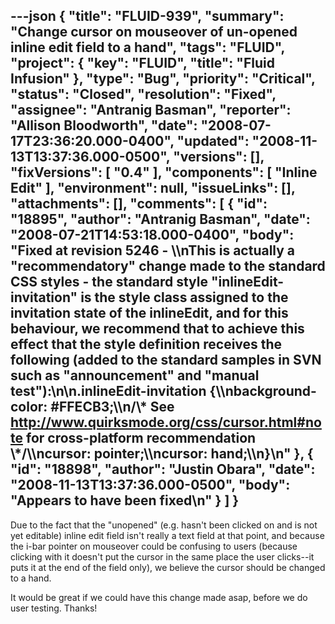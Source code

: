 ---json
{
  "title": "FLUID-939",
  "summary": "Change cursor on mouseover of un-opened inline edit field to a hand",
  "tags": "FLUID",
  "project": {
    "key": "FLUID",
    "title": "Fluid Infusion"
  },
  "type": "Bug",
  "priority": "Critical",
  "status": "Closed",
  "resolution": "Fixed",
  "assignee": "Antranig Basman",
  "reporter": "Allison Bloodworth",
  "date": "2008-07-17T23:36:20.000-0400",
  "updated": "2008-11-13T13:37:36.000-0500",
  "versions": [],
  "fixVersions": [
    "0.4"
  ],
  "components": [
    "Inline Edit"
  ],
  "environment": null,
  "issueLinks": [],
  "attachments": [],
  "comments": [
    {
      "id": "18895",
      "author": "Antranig Basman",
      "date": "2008-07-21T14:53:18.000-0400",
      "body": "Fixed at revision 5246 - \\\nThis is actually a \"recommendatory\" change made to the standard CSS styles - the standard style \"inlineEdit-invitation\" is the style class assigned to the invitation state of the inlineEdit, and for this behaviour, we recommend that to achieve this effect that the style definition receives the following (added to the standard samples in SVN such as \"announcement\" and \"manual test\"):\n\n.inlineEdit-invitation {\\\nbackground-color: #FFECB3;\\\n/\\* See <http://www.quirksmode.org/css/cursor.html#note> for cross-platform recommendation \\*/\\\ncursor: pointer;\\\ncursor: hand;\\\n}\n"
    },
    {
      "id": "18898",
      "author": "Justin Obara",
      "date": "2008-11-13T13:37:36.000-0500",
      "body": "Appears to have been fixed\n"
    }
  ]
}
---
Due to the fact that the "unopened" (e.g. hasn't been clicked on and is not yet editable) inline edit field isn't really a text field at that point, and because the i-bar pointer on mouseover could be confusing to users (because clicking with it doesn't put the cursor in the same place the user clicks--it puts it at the end of the field only), we believe the cursor should be changed to a hand.&#x20;

It would be great if we could have this change made asap, before we do user testing. Thanks!

        